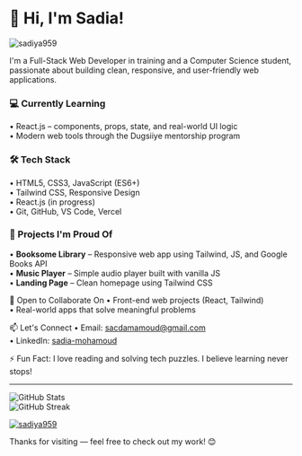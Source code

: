 # 👋 Hi, I'm Sadia!

<p align="left"> 
  <img src="https://komarev.com/ghpvc/?username=sadiya959&label=Profile%20views&color=0e75b6&style=flat" alt="sadiya959" /> 
</p> 

                                                                                                                                                                   
I'm a Full-Stack Web Developer in training and a Computer Science student, passionate about building clean, responsive, and user-friendly web applications.

### 💻 Currently Learning
• React.js – components, props, state, and real-world UI logic  
• Modern web tools through the Dugsiiye mentorship program



### 🛠 Tech Stack
• HTML5, CSS3, JavaScript (ES6+)  
• Tailwind CSS, Responsive Design  
• React.js (in progress)  
• Git, GitHub, VS Code, Vercel

### 🌟 Projects I'm Proud Of
• **Booksome Library** – Responsive web app using Tailwind, JS, and Google Books API  
• **Music Player** – Simple audio player built with vanilla JS  
• **Landing Page** – Clean homepage using Tailwind CSS



🤝 Open to Collaborate On
• Front-end web projects (React, Tailwind)  
• Real-world apps that solve meaningful problems

📫 Let's Connect
• Email: sacdamamoud@gmail.com  
• LinkedIn: [sadia-mohamoud](https://www.linkedin.com/in/sadia-mohamoud-6214a8224)

⚡ Fun Fact: I love reading and solving tech puzzles. I believe learning never stops!

---

![GitHub Stats](https://github-readme-stats.vercel.app/api?username=sadiya959&show_icons=true&theme=radical)  
![GitHub Streak](https://github-readme-streak-stats.herokuapp.com?user=sadiya959&theme=radical)

<p align="left"> <a href="https://github.com/ryo-ma/github-rofile-trophy"><img src="https://github-profile-trophy.vercel.app/?username=sadiya959" alt="sadiya959" /></a> </p>
Thanks for visiting — feel free to check out my work! 😊
